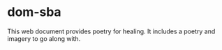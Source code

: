 # dom-sba
This web document provides poetry for healing.
It includes a poetry and imagery to go along with.
